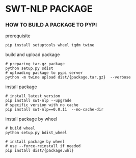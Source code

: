 # SWT-NLP PACKAGE

### HOW TO BUILD A PACKAGE TO PYPI
prerequisite
``` shell
pip install setuptools wheel tqdm twine
```

build and upload package
``` shell
# preparing tar.gz package 
python setup.py sdist
# uploading package to pypi server
python -m twine upload dist/{package.tar.gz}  --verbose
```

install package
``` shell
# install latest version
pip install swt-nlp --upgrade
# specific version with no cache
pip install swt-nlp==0.0.11  --no-cache-dir
```

install package by wheel
``` shell
# build wheel 
python setup.py bdist_wheel

# install package by wheel 
# use --force-reinstall if needed
pip install dist/{package.whl}
```

